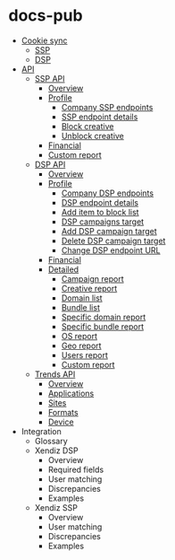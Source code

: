# docs-pub

* [Cookie sync](./cookie_sync)
  * [SSP](./cookie_sync#cookie-syncing-with-xendiz-ssp)
  * [DSP](/./cookie_sync#cookie-syncing-with-xendiz-dsp)
* [API](./api)
  * [SSP API](./api/ssp)
    * [Overview](./api/ssp#overview)
    * [Profile](./api/ssp#profile-api)
      * [Company SSP endpoints](./api/ssp#company-ssp-endpoints)
      * [SSP endpoint details](./api/ssp#ssp-endpoint-details)
      * [Block creative](./api/ssp#block-creative)
      * [Unblock creative](./api/ssp#unblock-creative)
    * [Financial](./api/ssp#financial-api)
    * [Custom report](./api/ssp#custom-report)
  * [DSP API](./api/dsp)
    * [Overview](./api/dsp#overview)
    * [Profile](./api/dsp#profile-api)
      * [Company DSP endpoints](./api/dsp#company-dsp-endpoints) 
      * [DSP endpoint details](./api/dsp#dsp-endpoint-details)
      * [Add item to block list](./api/dsp#add-item-to-block-list)
      * [DSP campaigns target](./api/dsp#dsp-campaigns-target)
      * [Add DSP campaign target](./api/dsp#add-dsp-campaign-target)
      * [Delete DSP campaign target](./api/dsp#delete-dsp-campaign-target)
      * [Change DSP endpoint URL](./api/dsp#change-dsp-endpoint-url)
    * [Financial](./api/dsp#financial-api)
    * [Detailed](./api/dsp#detailed-reports-api)
      * [Campaign report](./api/dsp#campaign-report)
      * [Creative report](./api/dsp#creative-report)
      * [Domain list](./api/dsp#domain-list)
      * [Bundle list](./api/dsp#bundle-list)
      * [Specific domain report](./api/dsp#specific-domain-report)
      * [Specific bundle report](./api/dsp#specific-bundle-report)
      * [OS report](./api/dsp#os-report)
      * [Geo report](./api/dsp#geo-report)
      * [Users report](./api/dsp#user-report)
      * [Custom report](./api/dsp#custom-report)
  * [Trends API](./api/trends)
    * [Overview](./api/trends#overview)
    * [Applications](./api/trends#applications)
    * [Sites](./api/trends#sites)
    * [Formats](./api/trends#formats)
    * [Device](./api/trends#device)
* Integration
  * Glossary
  * Xendiz DSP
    * Overview
    * Required fields
    * User matching
    * Discrepancies
    * Examples
  * Xendiz SSP
    * Overview
    * User matching
    * Discrepancies 
    * Examples